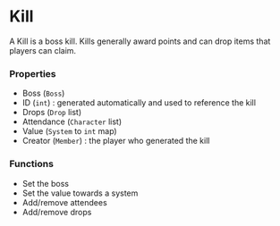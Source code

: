 # Kill

A Kill is a boss kill. Kills generally award points and can drop items that players can claim.

### Properties
* Boss (`Boss`)
* ID (`int`) : generated automatically and used to reference the kill
* Drops (`Drop` list)
* Attendance (`Character` list)
* Value (`System` to `int` map)
* Creator (`Member`) : the player who generated the kill

### Functions
* Set the boss
* Set the value towards a system
* Add/remove attendees
* Add/remove drops
